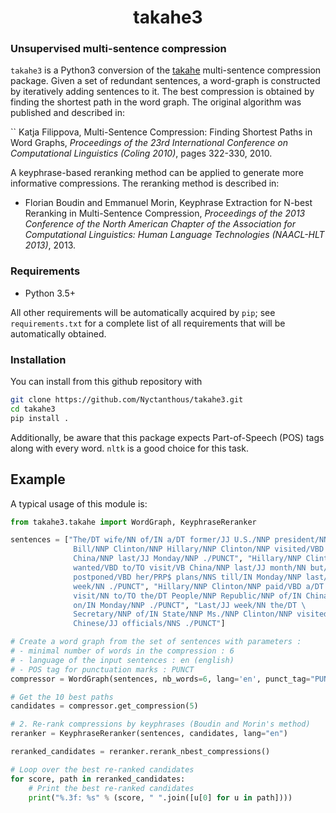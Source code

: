 <h1 align="center">takahe3</h1>

### Unsupervised multi-sentence compression

`takahe3` is a Python3 conversion of the [takahe](https://github.com/boudinfl/takahe) multi-sentence compression package. Given a set of redundant sentences, a word-graph is constructed by iteratively adding sentences to it. The best compression is obtained by finding the shortest path in the word graph. The original algorithm was published and described in:

``
Katja Filippova, Multi-Sentence Compression: Finding Shortest Paths in Word Graphs, *Proceedings of the 23rd International Conference on Computational Linguistics (Coling 2010)*, pages 322-330, 2010.

A keyphrase-based reranking method can be applied to generate more informative compressions. The reranking method is described in:

* Florian Boudin and Emmanuel Morin, Keyphrase Extraction for N-best Reranking in Multi-Sentence Compression, *Proceedings of the 2013 Conference of the North American Chapter of the Association for Computational Linguistics: Human Language Technologies (NAACL-HLT 2013)*, 2013.


### Requirements

+ Python 3.5+

All other requirements will be automatically acquired by `pip`; see `requirements.txt` for a complete list of all requirements that will be automatically obtained.


### Installation

You can install from this github repository with

```bash
git clone https://github.com/Nyctanthous/takahe3.git
cd takahe3
pip install .
```

Additionally, be aware that this package expects Part-of-Speech (POS) tags along with every word. `nltk` is a good choice for this task.


## Example

A typical usage of this module is:

```python
from takahe3.takahe import WordGraph, KeyphraseReranker

sentences = ["The/DT wife/NN of/IN a/DT former/JJ U.S./NNP president/NN \
              Bill/NNP Clinton/NNP Hillary/NNP Clinton/NNP visited/VBD \
              China/NNP last/JJ Monday/NNP ./PUNCT", "Hillary/NNP Clinton/NNP \
              wanted/VBD to/TO visit/VB China/NNP last/JJ month/NN but/CC \
              postponed/VBD her/PRP$ plans/NNS till/IN Monday/NNP last/JJ \
              week/NN ./PUNCT", "Hillary/NNP Clinton/NNP paid/VBD a/DT \
              visit/NN to/TO the/DT People/NNP Republic/NNP of/IN China/NNP \
              on/IN Monday/NNP ./PUNCT", "Last/JJ week/NN the/DT \
              Secretary/NNP of/IN State/NNP Ms./NNP Clinton/NNP visited/VBD \
              Chinese/JJ officials/NNS ./PUNCT"]

# Create a word graph from the set of sentences with parameters :
# - minimal number of words in the compression : 6
# - language of the input sentences : en (english)
# - POS tag for punctuation marks : PUNCT
compressor = WordGraph(sentences, nb_words=6, lang='en', punct_tag="PUNCT")

# Get the 10 best paths
candidates = compressor.get_compression(5)

# 2. Re-rank compressions by keyphrases (Boudin and Morin's method)
reranker = KeyphraseReranker(sentences, candidates, lang="en")

reranked_candidates = reranker.rerank_nbest_compressions()

# Loop over the best re-ranked candidates
for score, path in reranked_candidates:
    # Print the best re-ranked candidates
    print("%.3f: %s" % (score, " ".join([u[0] for u in path])))
```
